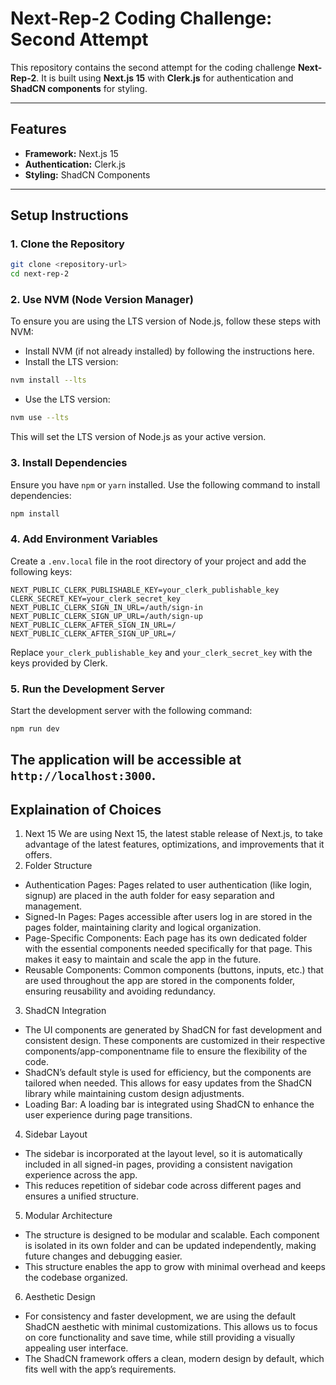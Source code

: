 # Next-Rep-2 Coding Challenge: Second Attempt

This repository contains the second attempt for the coding challenge **Next-Rep-2**. It is built using **Next.js 15** with **Clerk.js** for authentication and **ShadCN components** for styling.

---

## Features
- **Framework:** Next.js 15  
- **Authentication:** Clerk.js  
- **Styling:** ShadCN Components  

---

## Setup Instructions
### 1. Clone the Repository
```bash
git clone <repository-url>
cd next-rep-2
```
### 2. Use NVM (Node Version Manager)
To ensure you are using the LTS version of Node.js, follow these steps with NVM:
- Install NVM (if not already installed) by following the instructions here.
- Install the LTS version:
```bash
nvm install --lts
```
- Use the LTS version:
```bash
nvm use --lts
```
This will set the LTS version of Node.js as your active version.
### 3. Install Dependencies
Ensure you have `npm` or `yarn` installed. Use the following command to install dependencies:
```bash
npm install
```
### 4. Add Environment Variables
Create a `.env.local` file in the root directory of your project and add the following keys:
```plaintext
NEXT_PUBLIC_CLERK_PUBLISHABLE_KEY=your_clerk_publishable_key
CLERK_SECRET_KEY=your_clerk_secret_key
NEXT_PUBLIC_CLERK_SIGN_IN_URL=/auth/sign-in
NEXT_PUBLIC_CLERK_SIGN_UP_URL=/auth/sign-up
NEXT_PUBLIC_CLERK_AFTER_SIGN_IN_URL=/
NEXT_PUBLIC_CLERK_AFTER_SIGN_UP_URL=/
```
Replace `your_clerk_publishable_key` and `your_clerk_secret_key` with the keys provided by Clerk.
### 5. Run the Development Server
Start the development server with the following command:
```bash
npm run dev
```
The application will be accessible at `http://localhost:3000`.
---

## Explaination of Choices
1. Next 15
We are using Next 15, the latest stable release of Next.js, to take advantage of the latest features, optimizations, and improvements that it offers.
2. Folder Structure
- Authentication Pages: Pages related to user authentication (like login, signup) are placed in the auth folder for easy separation and management.
- Signed-In Pages: Pages accessible after users log in are stored in the pages folder, maintaining clarity and logical organization.
- Page-Specific Components: Each page has its own dedicated folder with the essential components needed specifically for that page. This makes it easy to maintain and scale the app in the future.
- Reusable Components: Common components (buttons, inputs, etc.) that are used throughout the app are stored in the components folder, ensuring reusability and avoiding redundancy.
3. ShadCN Integration
- The UI components are generated by ShadCN for fast development and consistent design. These components are customized in their respective components/app-componentname file to ensure the flexibility of the code.
- ShadCN’s default style is used for efficiency, but the components are tailored when needed. This allows for easy updates from the ShadCN library while maintaining custom design adjustments.
- Loading Bar: A loading bar is integrated using ShadCN to enhance the user experience during page transitions.
4. Sidebar Layout
- The sidebar is incorporated at the layout level, so it is automatically included in all signed-in pages, providing a consistent navigation experience across the app.
- This reduces repetition of sidebar code across different pages and ensures a unified structure.
5. Modular Architecture
- The structure is designed to be modular and scalable. Each component is isolated in its own folder and can be updated independently, making future changes and debugging easier.
- This structure enables the app to grow with minimal overhead and keeps the codebase organized.
6. Aesthetic Design
- For consistency and faster development, we are using the default ShadCN aesthetic with minimal customizations. This allows us to focus on core functionality and save time, while still providing a visually appealing user interface.
- The ShadCN framework offers a clean, modern design by default, which fits well with the app’s requirements.
